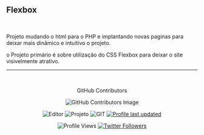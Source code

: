 ## Flexbox

<br>
<p>Projeto mudando o html para o PHP e implantando novas paginas para deixar mais dinâmico e intuitivo o projeto.</p>

<p>o Projeto primário é sobre utilização do CSS Flexbox para deixar o site visivelmente atrativo.</p>

<div align="center">

</div>

___

<br>

<!-- GitHub Contributors -->
<div align="center">

GitHub Contributors

![GitHub Contributors Image](https://contrib.rocks/image?repo=verasdan/Flexbox)

<div align="center">

![Editor](https://img.shields.io/badge/Editor-VSCode-blue?style=flat-square&logo=visual-studio-code&logoColor=white&style=flat)
![Projeto](https://badgen.net/badge/Projeto/Building/orange)
![GIT](https://badgen.net/badge/Git/ON/green?icon=github)
[![Profile last updated](https://img.shields.io/github/last-commit/verasdan/verasdan?label=Last%20updated&style=flat)](https://github.com/verasdan/verasdan/commits)

![Profile Views](https://komarev.com/ghpvc/?username=verasdan)
[![Twitter Followers](https://badgen.net/twitter/follow/veras_dan)](https://twitter.com/veras_dan)

</div>

</div>
